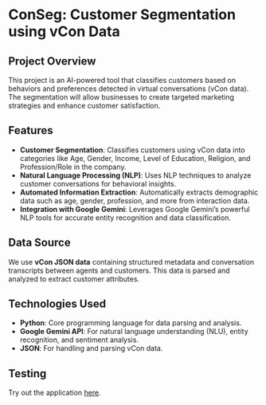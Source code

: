 # ConSeg: Customer Segmentation using vCon Data

## Project Overview
This project is an AI-powered tool that classifies customers based on behaviors and preferences detected in virtual conversations (vCon data). The segmentation will allow businesses to create targeted marketing strategies and enhance customer satisfaction.

## Features
- **Customer Segmentation**: Classifies customers using vCon data into categories like Age, Gender, Income, Level of Education, Religion, and Profession/Role in the company.
- **Natural Language Processing (NLP)**: Uses NLP techniques to analyze customer conversations for behavioral insights.
- **Automated Information Extraction**: Automatically extracts demographic data such as age, gender, profession, and more from interaction data.
- **Integration with Google Gemini**: Leverages Google Gemini’s powerful NLP tools for accurate entity recognition and data classification.
  
## Data Source
We use **vCon JSON data** containing structured metadata and conversation transcripts between agents and customers. This data is parsed and analyzed to extract customer attributes.

## Technologies Used
- **Python**: Core programming language for data parsing and analysis.
- **Google Gemini API**: For natural language understanding (NLU), entity recognition, and sentiment analysis.
- **JSON**: For handling and parsing vCon data.

## Testing
Try out the application [here](https://conseg.streamlit.app/).
